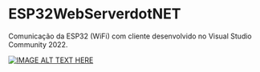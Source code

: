 # ESP32WebServerdotNET
Comunicação da ESP32 (WiFi) com cliente desenvolvido no Visual Studio Community 2022.

[![IMAGE ALT TEXT HERE](https://img.youtube.com/vi/phGfbDq_zaU/0.jpg)](https://www.youtube.com/watch?v=vQshLI5SmGU)
